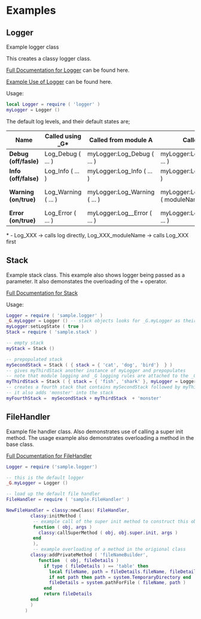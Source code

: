 # Examples

## Logger
Example logger class

This creates a classy logger class. 

[Full Documentation for Logger](http://htmlpreview.github.com/?https://github.com/davporte/classy/blob/master/sample/doc/logger.html) can be found here.

[Example Use of Logger](https://github.com/davporte/classy/blob/master/sample/loggeruseexamples.lua) can be found here.

Usage:

``` Lua
local Logger = require ( 'logger' )
myLogger = Logger ()
```

The default log levels, and their default states are; 

| Name | Called using _G* | Called from module A | Called from Module B | Called Directly |
|------------------|--------------|---------|------------|----------|
|**Debug (off/fasle)** | Log_Debug ( ... ) | myLogger:Log_Debug ( ... ) | myLogger:Log_Debug_moduleName ( ... ) | myLogger:log ( 'Debug', ... ) |
|**Info (off/false)**| Log_Info ( ... ) | myLogger:Log_Info ( ... ) | myLogger:Log_Info_moduleName ( ... ) | myLogger:log ( 'Debug', ... ) |
|**Warning (on/true)** | Log_Warning ( ... ) | myLogger:Log_Warning ( ... ) | myLogger:Log_Warning_moduleName ( moduleName, ... ) | myLogger:log ( 'Warning', ... ) |
|**Error (on/true)**| Log_Error ( ... ) | myLogger:Log__Error ( ... ) | myLogger:Log_Error_moduleName ( ... ) | myLogger:log ( 'Error', ... ) |

\* \- Log_XXX -> calls log directly, Log_XXX_moduleName -> calls Log_XXX first

## Stack
Example stack class. This example also shows logger being passed as a parameter. It also demonstates the overloading of the + operator.

[Full Documentation for Stack](http://htmlpreview.github.com/?https://github.com/davporte/classy/blob/master/sample/doc/stack.html)

Usage:

``` Lua
Logger = require ( 'sample.logger' )
_G.myLogger = Logger () -- stack objects looks for _G.myLogger as their default logger
myLogger:setLogState ( true )
Stack = require ( 'sample.stack' )

-- empty stack
myStack = Stack ()

-- prepopulated stack
mySecondStack = Stack ( { stack = { 'cat', 'dog', 'bird'}  } )
-- gives myThirdStack another instance of myLogger and prepopulates
-- note that module logging and _G logging rules are attached to the _G.myLogger, the first logger created
myThirdStack = Stack ( { stack = { 'fish', 'shark' }, myLogger = Logger () } ) 
-- creates a fourth stack that contains mySecondStack followed by myThirdStack - Also drains mySecondStack, myThirdStack
-- it also adds 'monster' into the stack
myFourthStack =  mySecondStack + myThirdStack  + 'monster'
```
## FileHandler
Example file handler class. Also demonstrates use of calling a super init method. The usage example also demonstrates overloading a method in the base class.

[Full Documentation for FileHandler](http://htmlpreview.github.com/?https://github.com/davporte/classy/blob/master/sample/doc/fileHandler.html)

``` Lua
Logger = require ('sample.logger')

-- this is the default logger
_G.myLogger = Logger ()

-- load up the default file handler
FileHandler = require ( 'sample.FileHandler' )

NewFileHandler = classy:newClass( FileHandler,
         classy:initMethod (
          -- example call of the super init method to construct this object
          function ( obj, args )
            classy:callSuperMethod ( obj, obj.super.init, args )
          end       
          ),       
          -- example overloading of a method in the origional class
         classy:addPrivateMethod ( 'fileNameBuilder',
            function  ( obj, fileDetails )
              if type ( fileDetails ) == 'table' then
                local fileName, path = fileDetails.fileName, fileDetails.path
                if not path then path = system.TemporaryDirectory end
                fileDetails = system.pathForFile ( fileName, path )
              end
              return fileDetails
         end
         )
       )
```
